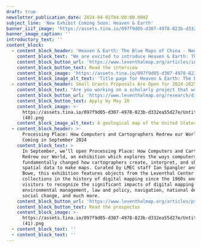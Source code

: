 ```yaml
---
draft: true
newsletter_publication_date: 2024-04-01T04:00:00.000Z
subject_line: 'New Exhibit Coming Soon: Heaven & Earth'
banner_iiif_image: 'https://assets.tina.io/097f9d05-d307-4978-823b-d332ea55d27e/H&E Promo.png'
banner_image_caption: ''
introductory_text: ''
content_block:
  - content_block_header: 'Heaven & Earth: The Blue Maps of China - New Exhibition Opening May 11'
    content_block_text: "We are excited to introduce Heaven & Earth: The Blue Maps of China, our newest exhibition debuting May 11, 2024 at the Leventhal Map & Education Center.\n\nThis exhibition considers two series of large-format maps printed using Prussian blue—one terrestrial and one celestial. Heaven & Earth puts these two maps, never before exhibited together, into the context of China during the Qing Dynasty, and reveals them as unique in the global history of mapmaking.\n\nThe exhibition is guest curated by Dr. Richard Pegg, \\*\\*Director and Curator\_of the MacLean Collection in Chicago, IL. Check out our interview with Dr. Pegg for an in-depth look at the show.\n"
    content_block_button_url: 'https://www.leventhalmap.org/articles/interview-richard-pegg/'
    content_block_button_text: Read the interview
    content_block_image: 'https://assets.tina.io/097f9d05-d307-4978-823b-d332ea55d27e/H&E Promo.png'
    content_block_image_alt_text: 'Title page for Heaven & Earth: The Blue Maps of China'
  - content_block_header: Small Grants Proposals Are Open for 2024-2025 Season
    content_block_text: "Are you working on a scholarly project that would come alive for the public through an interactive digital publication?\n\nThe Leventhal Map & Education Center’s\_Small Grants Fund for Early Career Digital Publications\_is open for applications for the 2024-2025 academic year. The Small Grants program supports early career scholars through the process of producing a publication for general audiences in a digital format. The program is designed to catalyze creative projects which utilize a digital medium to present scholarly work through engaging, accessible, and experimental communicative modalities. [Read about our 2023-2024 cohort of Small Grant awardees here](https://www.leventhalmap.org/articles/small-grants-2024/).\n"
    content_block_button_url: 'https://www.leventhalmap.org/research/digital-publication-small-grants/'
    content_block_button_text: Apply by May 20
    content_block_image: >-
      https://assets.tina.io/097f9d05-d307-4978-823b-d332ea55d27e/Untitled
      (40).png
    content_block_image_alt_text: A geological map of the United States by Edward Hitchcock.
  - content_block_header: >-
      Processing Place: How Computers and Cartographers Redrew our World -
      Coming in September 2024
    content_block_text: >
      In September, we’ll open Processing Place: How Computers and Cartographers
      Redrew our World, an exhibition which explores the ways computers have
      fundamentally changed how cartographers create, interpret, and share
      spatial data to make maps. Curated by LMEC staff Ian Spangler and Emily
      Bowe, this exhibition features objects from the Leventhal Center’s unique
      collections in the history of digital mapping since the 1960s and invites
      visitors to recognize the significant impacts of digital mapping for
      environmental management, law and policy, navigation, national defense,
      social change, and much more.
    content_block_button_url: 'https://www.leventhalmap.org/articles/processing-place-announcement/'
    content_block_button_text: Read the prospectus
    content_block_image: >-
      https://assets.tina.io/097f9d05-d307-4978-823b-d332ea55d27e/Untitled
      (41).png
  - content_block_text: ''
  - content_block_text: ''
---
```


